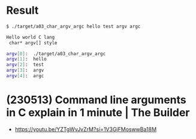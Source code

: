 # Result

```bash
$ ./target/a03_char_argv_argc hello test argv argc

Hello world C lang
 char* argv[] style

argv[0]:  ./target/a03_char_argv_argc
argv[1]:  hello
argv[2]:  test
argv[3]:  argv
argv[4]:  argc
```

# (230513) Command line arguments in C explain in 1 minute | The Builder
- https://youtu.be/YZTgWvJvZrM?si=1V3GjFMoswwBa18M
 

